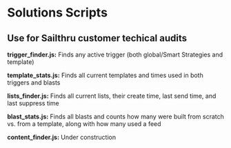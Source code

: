 <h1>Solutions Scripts</h1>
<h2>Use for Sailthru customer techical audits</h2>
<p><b>trigger_finder.js:</b> Finds any active trigger (both global/Smart Strategies and template)</p>
<p><b>template_stats.js:</b> Finds all current templates and times used in both triggers and blasts</p>
<p><b>lists_finder.js:</b> Finds all current lists, their create time, last send time, and last suppress time</p>
<p><b>blast_stats.js:</b> Finds all blasts and counts how many were built from scratch vs. from a template, along with how many used a feed</p>
<p><b>content_finder.js:</b> Under construction</p>
